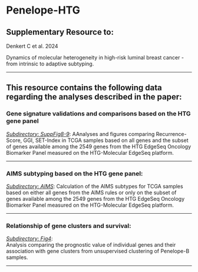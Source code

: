# Penelope-HTG


## Supplementary Resource to:  

Denkert C et al. 2024 

Dynamics of molecular heterogeneity in high-risk luminal breast cancer - from intrinsic to adaptive subtyping.

************************************************************

## This resource contains the following data regarding the analyses described in the paper:

### Gene signature validations and comparisons based on the HTG gene panel

[*Subdirectory:  SuppFig8-9*](https://github.com/tkarn/Penelope-HTG/blob/main/SuppFig8-9/):  AAnalyses and figures comparing Recurrence-Score, GGI, SET-Index in TCGA samples based on all genes and the subset of genes available among the 2549 genes from the HTG EdgeSeq Oncology Biomarker Panel measured on the HTG-Molecular EdgeSeq platform.

************************************************************

### AIMS subtyping based on the HTG gene panel:

[*Subdirectory: AIMS*](https://github.com/tkarn/Penelope-HTG/blob/main/AIMS/):  Calculation of the AIMS subtypes for TCGA samples based on either all genes from the AIMS rules or only on the subset of genes available among the 2549 genes from the HTG EdgeSeq Oncology Biomarker Panel measured on the HTG-Molecular EdgeSeq platform.

************************************************************

### Relationship of gene clusters and survival:
[*Subdirectory: Fig4*](https://github.com/tkarn/Penelope-HTG/blob/main/Fig4/):  
Analysis comparing the prognostic value of individual genes and their association with gene clusters from unsupervised clustering of Penelope-B samples.

************************************************************
